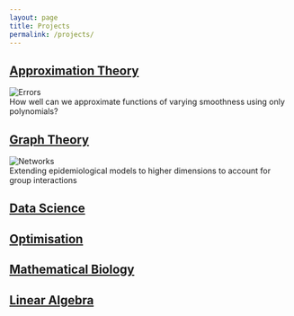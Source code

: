 ```yaml
---
layout: page
title: Projects
permalink: /projects/
---
```


## [Approximation Theory](https://jdhesi.github.io/) 
![Errors](/assets/images/multiplot3_resize.png) <br>
How well can we approximate functions of varying smoothness using only polynomials?
## [Graph Theory](https://jdhesi.github.io/) 
![Networks](/assets/images/networks_resize.jpg) <br>
Extending epidemiological models to higher dimensions to account for group interactions
## [Data Science](https://jdhesi.github.io/) 
## [Optimisation](https://jdhesi.github.io/) 
## [Mathematical Biology](https://jdhesi.github.io/) 
## [Linear Algebra](https://jdhesi.github.io/) 